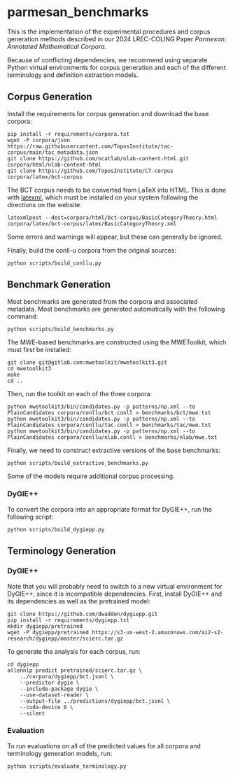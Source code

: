 # parmesan_benchmarks

This is the implementation of the experimental procedures and corpus generation
methods described in our 2024 LREC-COLING Paper _Parmesan: Annotated
Mathematical Corpora_. 

Because of conflicting dependencies, we recommend using separate Python virtual
environments for corpus generation and each of the different terminology and
definition extraction models. 

## Corpus Generation

Install the requirements for corpus generation and download the base corpora:

    pip install -r requirements/corpora.txt
    wget -P corpora/json https://raw.githubusercontent.com/ToposInstitute/tac-corpus/main/tac_metadata.json
    git clone https://github.com/ncatlab/nlab-content-html.git corpora/html/nlab-content-html
    git clone https://github.com/ToposInstitute/CT-corpus corpora/latex/bct-corpus

The BCT corpus needs to be converted from LaTeX into HTML. This is done with
[latexml](https://math.nist.gov/~BMiller/LaTeXML/), which must be installed on
your system following the directions on the website.

    latexmlpost --dest=corpora/html/bct-corpus/BasicCategoryTheory.html corpora/latex/bct-corpus/latex/BasicCategoryTheory.xml

Some errors and warnings will appear, but these can generally be ignored.

Finally,  build the conll-u corpora from the original sources:

    python scripts/build_conllu.py

## Benchmark Generation

Most benchmarks are generated from the corpora and associated metadata. Most
benchmarks are generated automatically with the following command:

    python scripts/build_benchmarks.py

The MWE-based benchmarks are constructed using the MWEToolkit, which must first
be installed:

    git clone git@gitlab.com:mwetoolkit/mwetoolkit3.git
    cd mwetoolkit3
    make
    cd ..

Then, run the toolkit on each of the three corpora:

    python mwetoolkit3/bin/candidates.py -p patterns/np.xml --to PlainCandidates corpora/conllu/bct.conll > benchmarks/bct/mwe.txt
    python mwetoolkit3/bin/candidates.py -p patterns/np.xml --to PlainCandidates corpora/conllu/tac.conll > benchmarks/tac/mwe.txt
    python mwetoolkit3/bin/candidates.py -p patterns/np.xml --to PlainCandidates corpora/conllu/nlab.conll > benchmarks/nlab/mwe.txt

Finally, we need to construct extractive versions of the base benchmarks:

    python scripts/build_extractive_benchmarks.py

Some of the models require additional corpus processing.

### DyGIE++

To convert the corpora into an appropriate format for DyGIE++, run the
following script:

    python scripts/build_dygiepp.py

## Terminology Generation

### DyGIE++

Note that you will probably need to switch to a new virtual environment for
DyGIE++, since it is incompatible dependencies. First, install DyGIE++ and its
dependencies as well as the pretrained model:

    git clone https://github.com/dwadden/dygiepp.git
    pip install -r requirements/dygiepp.txt
    mkdir dygiepp/pretrained
    wget -P dygiepp/pretrained https://s3-us-west-2.amazonaws.com/ai2-s2-research/dygiepp/master/scierc.tar.gz

To generate the analysis for each corpus, run:

    cd dygiepp
    allennlp predict pretrained/scierc.tar.gz \
        ../corpora/dygiepp/bct.jsonl \
        --predictor dygie \
        --include-package dygie \
        --use-dataset-reader \
        --output-file ../predictions/dygiepp/bct.jsonl \
        --cuda-device 0 \
        --silent

### Evaluation

To run evaluations on all of the predicted values for all corpora and
terminology generation models, run:

    python scripts/evaluate_terminology.py
